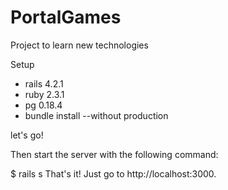 # PortalGames
Project to learn new technologies

Setup
  - rails 4.2.1
  - ruby 2.3.1
  - pg 0.18.4
  - bundle install --without production
  
  let's go!

  Then start the server with the following command:
	
  $ rails s
  That's it! Just go to http://localhost:3000.
